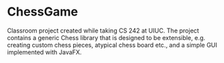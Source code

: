 # ChessGame

Classroom project created while taking CS 242 at UIUC. The project contains a generic Chess library that is designed to be extensible, e.g. creating custom chess pieces, atypical chess board etc., and a simple GUI implemented with JavaFX. 
